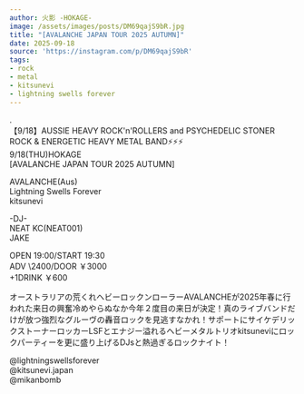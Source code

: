 ```yaml
---
author: 火影 -HOKAGE-
image: /assets/images/posts/DM69qajS9bR.jpg
title: "[AVALANCHE JAPAN TOUR 2025 AUTUMN]"
date: 2025-09-18
source: 'https://instagram.com/p/DM69qajS9bR'
tags:
- rock
- metal
- kitsunevi
- lightning swells forever
---
```

.<br>
【9/18】AUSSIE HEAVY ROCK'n'ROLLERS and PSYCHEDELIC STONER ROCK & ENERGETIC HEAVY METAL BAND⚡️⚡️⚡️<br>
9/18(THU)HOKAGE<br>
[AVALANCHE JAPAN TOUR 2025 AUTUMN]

AVALANCHE(Aus)<br>
Lightning Swells Forever<br>
kitsunevi

-DJ-<br>
NEAT KC(NEAT001)<br>
JAKE

OPEN 19:00/START 19:30<br>
ADV \2400/DOOR ￥3000<br>
+1DRINK ￥600

オーストラリアの荒くれヘビーロックンローラーAVALANCHEが2025年春に行われた来日の興奮冷めやらぬなか今年２度目の来日が決定！真のライブバンドだけが放つ強烈なグルーヴの轟音ロックを見逃すなかれ！サポートにサイケデリックストーナーロッカーLSFとエナジー溢れるヘビーメタルトリオkitsuneviにロックパーティーを更に盛り上げるDJsと熱過ぎるロックナイト！

@lightningswellsforever <br>
@kitsunevi.japan <br>
@mikanbomb